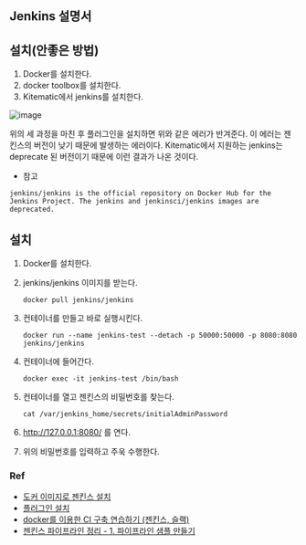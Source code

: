 ## Jenkins 설명서 

## 설치(안좋은 방법)

1. Docker를 설치한다.
2. docker toolbox를 설치한다.
3. Kitematic에서 jenkins를 설치한다.

![image](https://user-images.githubusercontent.com/40619551/74794351-4b82e480-5306-11ea-87d2-e515303e12e2.png)

위의 세 과정을 마친 후 플러그인을 설치하면 위와 같은 에러가 반겨준다. 이 에러는 젠킨스의 버전이 낮기 때문에 발생하는 에러이다. Kitematic에서 지원하는 jenkins는 deprecate 된 버전이기 때문에 이런 결과가 나온 것이다.

* 참고

```
jenkins/jenkins is the official repository on Docker Hub for the Jenkins Project. The jenkins and jenkinsci/jenkins images are deprecated.
```



## 설치

1. Docker를 설치한다.

2. jenkins/jenkins 이미지를 받는다.

   ```shell
   docker pull jenkins/jenkins
   ```

3. 컨테이너를 만들고 바로 실행시킨다.

   ```shell
   docker run --name jenkins-test --detach -p 50000:50000 -p 8080:8080 jenkins/jenkins
   ```

4. 컨테이너에 들어간다.

   ```shell
   docker exec -it jenkins-test /bin/bash
   ```

5. 컨테이너를 열고 젠킨스의 비밀번호를 찾는다.

   ```shell
   cat /var/jenkins_home/secrets/initialAdminPassword
   ```

   

6. http://127.0.0.1:8080/ 를 연다.

7. 위의 비밀번호를 입력하고 주욱 수행한다.

### Ref

- [도커 이미지로 젠킨스 설치](https://batmat.net/2018/09/07/how-to-run-and-upgrade-jenkins-using-the-official-docker-image/)
- [플러그인 설치](https://shy-blg.tistory.com/entry/Jenkins젠킨스-플러그인-직접-설치-방법)
- [docker를 이용한 CI 구축 연습하기 (젠킨스, 슬랙)](https://jojoldu.tistory.com/139)
- [젠킨스 파이프라인 정리 - 1. 파이프라인 샘플 만들기](https://jojoldu.tistory.com/355)

